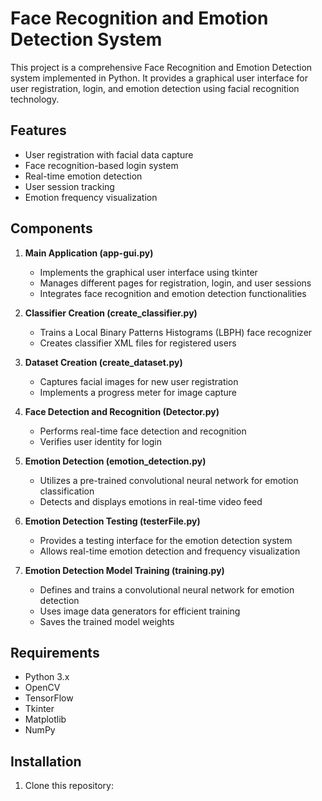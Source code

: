 # Face Recognition and Emotion Detection System

This project is a comprehensive Face Recognition and Emotion Detection system implemented in Python. It provides a graphical user interface for user registration, login, and emotion detection using facial recognition technology.

## Features

- User registration with facial data capture
- Face recognition-based login system
- Real-time emotion detection
- User session tracking
- Emotion frequency visualization

## Components

1. **Main Application (app-gui.py)**
   - Implements the graphical user interface using tkinter
   - Manages different pages for registration, login, and user sessions
   - Integrates face recognition and emotion detection functionalities

2. **Classifier Creation (create_classifier.py)**
   - Trains a Local Binary Patterns Histograms (LBPH) face recognizer
   - Creates classifier XML files for registered users

3. **Dataset Creation (create_dataset.py)**
   - Captures facial images for new user registration
   - Implements a progress meter for image capture

4. **Face Detection and Recognition (Detector.py)**
   - Performs real-time face detection and recognition
   - Verifies user identity for login

5. **Emotion Detection (emotion_detection.py)**
   - Utilizes a pre-trained convolutional neural network for emotion classification
   - Detects and displays emotions in real-time video feed

6. **Emotion Detection Testing (testerFile.py)**
   - Provides a testing interface for the emotion detection system
   - Allows real-time emotion detection and frequency visualization

7. **Emotion Detection Model Training (training.py)**
   - Defines and trains a convolutional neural network for emotion detection
   - Uses image data generators for efficient training
   - Saves the trained model weights

## Requirements

- Python 3.x
- OpenCV
- TensorFlow
- Tkinter
- Matplotlib
- NumPy

## Installation

1. Clone this repository: